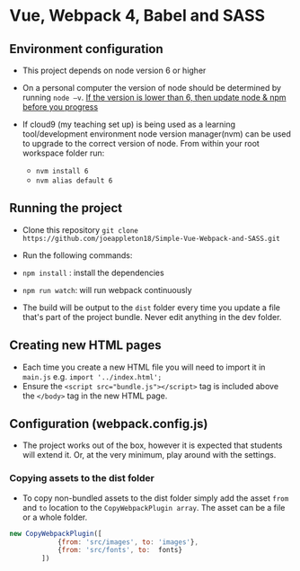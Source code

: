 # Vue, Webpack 4, Babel and SASS

##  Environment configuration 

- This project depends on node version 6 or higher
- On a personal computer the version of node should be determined by running `node –v`.
  [If the version is lower than 6, then update node & npm before you progress]( https://docs.npmjs.com/getting-started/installing-node)
- If cloud9 (my teaching set up) is being used as a learning tool/development environment node version manager(nvm) can be used to upgrade to the correct version of node. From within your root workspace folder run:

  - `nvm install 6`
  - `nvm alias default 6` 


## Running the project 
- Clone this repository `git clone https://github.com/joeappleton18/Simple-Vue-Webpack-and-SASS.git`
- Run the following commands:

- `npm install`  : install the dependencies 
- `npm run watch`: will run webpack continuously 

- The build will be output to the `dist` folder every time you update a file that's part of the 
project bundle. Never edit anything in the dev folder. 


## Creating new HTML pages

- Each time you create a new HTML file you will need to import it in `main.js`
  e.g. ``import '../index.html';``
- Ensure the `<script src="bundle.js"></script>` tag is included above the `</body>` tag in the new HTML page.


## Configuration (webpack.config.js)

- The project works out of the box, however it is expected that students will extend it.  Or, at the very minimum, play around with the settings.

### Copying assets to the dist folder 

- To copy non-bundled assets to the dist folder simply add the asset `from` and `to` location to the `CopyWebpackPlugin array`. The asset can be a file or a whole folder. 

```javascript
new CopyWebpackPlugin([
            {from: 'src/images', to: 'images'},
            {from: 'src/fonts', to:  fonts}
        ])
```

























